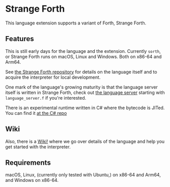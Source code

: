 # Strange Forth

This language extension supports a variant of Forth, Strange Forth.

## Features

This is still early days for the language and the extension.  Currently `sorth`, or Strange Forth  runs on macOS, Linux and Windows.  Both on x86-64 and Arm64.

See [the Strange Forth repository](https://github.com/cstrainge/sorth/tree/main) for details on the language itself and to acquire the interpreter for local development.

One mark of the language's growing maturity is that the language server itself is written in Strange Forth, check out [the language server](https://github.com/cstrainge/sorth/tree/main/strange-forth/server) starting with `language_server.f` if you're interested.

There is an experimental runtime written in C# where the bytecode is JITed.  You can find it
[at the C# repo](https://github.com/cstrainge/sorth.net)

## Wiki

Also, there is a [Wiki!](https://github.com/cstrainge/sorth/wiki) where we go over details of the language and help you get started with the interpreter.

## Requirements

macOS, Linux, (currently only tested with Ubuntu,) on x86-64 and Arm64, and Windows on x86-64.
